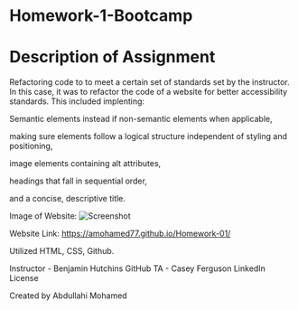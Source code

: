# Homework-1-Bootcamp
<h1>Description of Assignment </h1>


Refactoring code to to meet a certain set of standards set by the instructor. In this case, it was to refactor the code of a website for better accessibility standards. This included implenting: 

Semantic elements instead if non-semantic elements when applicable,

making sure elements follow a logical structure independent of styling and positioning,

image elements containing alt attributes,

headings that fall in sequential order,

and a concise, descriptive title.

Image of Website:
![Screenshot](.assets/images/Screenshot.png)

 
Website Link: https://amohamed77.github.io/Homework-01/

Utilized HTML, CSS, Github.

Instructor - Benjamin Hutchins GitHub
TA - Casey Ferguson LinkedIn
License

Created by Abdullahi Mohamed